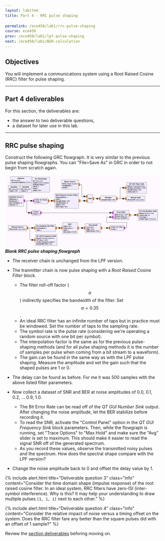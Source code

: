 ```yaml
---
layout: labitem
title: Part 4 - RRC pulse shaping

permalink: /ece450/lab1/rrc-pulse-shaping
course: ece450
prev: /ece450/lab1/lpf-pulse-shaping
next: /ece450/lab1/BER-calculation
---
```


## Objectives

You will implement a communications system using a Root Raised Cosine (RRC) filter for pulse shaping.

---

## Part 4 deliverables

For this section, the deliverables are:

- the answer to two deliverable questions,
- a dataset for later use in this lab.

---

## RRC pulse shaping

Construct the following GRC flowgraph. It is very similar to the previous pulse shaping flowgraphs. You can "File>Save As" in GRC in order to not begin from scratch again.

  ![rrc-pulse-blank-flowgraph.png](figures/rrc-pulse-blank-flowgraph.png) <br>
  __*Blank RRC pulse shaping flowgraph*__

- The receiver chain is unchanged from the LPF version.

- The tranmitter chain is now pulse shaping with a *Root Raised Cosine Filter* block.
  - The filter roll-off factor ($$\alpha$$) indirectly specifies the bandwidth of the filter. Set $$\alpha=0.35$$.
  - An ideal RRC filter has an infinite number of taps but in practice must be windowed. Set the number of taps to the sampling rate.
  - The symbol rate is the pulse rate (considering we're operating a random source with one bit per symbol).
  - The interpolation factor is the same as for the previous pulse-shaping methods (and for all pulse shaping methods it is the number of samples per pulse when coming from a bit stream to a waveform).
  - The gain can be found in the same way as with the LPF pulse shaping. Measure the amplitude and set the gain such that the shaped pulses are 1 or 0.

- The delay can be found as before. For me it was 500 samples with the above listed filter parameters.

- Now collect a dataset of SNR and BER at noise amplitudes of 0.0, 0.1, 0.2, ... 0.9, 1.0.
  - The Bit Error Rate can be read off of the *QT GUI Number Sink* output. After changing the noise amplitude, let the BER stabilize before recording it.
  - To read the SNR, activate the "Control Panel" option in the *QT GUI Frequency Sink* block parameters. Then, while the flowgraph is running, set "Trace Options" to "Max Hold" and make sure the "Avg" slider is set to maximum. This should make it easier to read the signal SNR off of the generated spectrum.
  - As you record these values, observe the transmitted noisy pulses and the spectrum. How does the spectral shape compare with the LPF version?

- Change the noise amplitude back to 0 and offset the delay value by 1.

{% include alert.html title="Deliverable question 3" class="info" content="Consider the time domain shape (impulse response) of the root raised cosine filter. In an ideal system, RRC filters have zero-ISI (inter-symbol interference). Why is this? It may help your understanding to draw multiple pulses `[1, 1, 1]` next to each other." %}

{% include alert.html title="Deliverable question 4" class="info" content="Consider the relative impact of noise versus a timing offset on the system. Does the RRC filter fare any better than the square pulses did with an offset of 1 sample?" %}

Review the [section deliverables](#part-4-deliverables) beforing moving on.
